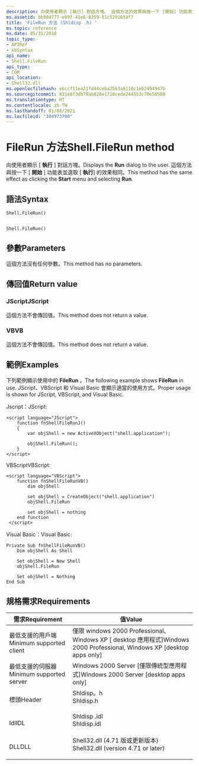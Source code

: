 ```yaml
---
description: 向使用者顯示 [執行] 對話方塊。 這個方法的效果與按一下 [開始] 功能表並選取 [執行] 相同。
ms.assetid: bb984777-e09f-41e6-8359-51c5291654f7
title: 'FileRun 方法 (Shldisp .h) '
ms.topic: reference
ms.date: 05/31/2018
topic_type:
- APIRef
- kbSyntax
api_name:
- Shell.FileRun
api_type:
- COM
api_location:
- Shell32.dll
ms.openlocfilehash: ebccf11ea21fdd4ceba2563a6110c1eb2494947b
ms.sourcegitcommit: 831e8f3db78ab820e1710cede244553c70e50500
ms.translationtype: HT
ms.contentlocale: zh-TW
ms.lasthandoff: 01/08/2021
ms.locfileid: "104973700"
---
```

# <a name="shellfilerun-method"></a><span data-ttu-id="af53f-104">FileRun 方法</span><span class="sxs-lookup"><span data-stu-id="af53f-104">Shell.FileRun method</span></span>

<span data-ttu-id="af53f-105">向使用者顯示 [ **執行** ] 對話方塊。</span><span class="sxs-lookup"><span data-stu-id="af53f-105">Displays the **Run** dialog to the user.</span></span> <span data-ttu-id="af53f-106">這個方法與按一下 [ **開始** ] 功能表並選取 [ **執行**] 的效果相同。</span><span class="sxs-lookup"><span data-stu-id="af53f-106">This method has the same effect as clicking the **Start** menu and selecting **Run**.</span></span>

## <a name="syntax"></a><span data-ttu-id="af53f-107">語法</span><span class="sxs-lookup"><span data-stu-id="af53f-107">Syntax</span></span>


```JScript
Shell.FileRun()
```


```VB

Shell.FileRun()
```





## <a name="parameters"></a><span data-ttu-id="af53f-108">參數</span><span class="sxs-lookup"><span data-stu-id="af53f-108">Parameters</span></span>

<span data-ttu-id="af53f-109">這個方法沒有任何參數。</span><span class="sxs-lookup"><span data-stu-id="af53f-109">This method has no parameters.</span></span>

## <a name="return-value"></a><span data-ttu-id="af53f-110">傳回值</span><span class="sxs-lookup"><span data-stu-id="af53f-110">Return value</span></span>

### <a name="jscript"></a><span data-ttu-id="af53f-111">JScript</span><span class="sxs-lookup"><span data-stu-id="af53f-111">JScript</span></span>

<span data-ttu-id="af53f-112">這個方法不會傳回值。</span><span class="sxs-lookup"><span data-stu-id="af53f-112">This method does not return a value.</span></span>

### <a name="vb"></a><span data-ttu-id="af53f-113">VB</span><span class="sxs-lookup"><span data-stu-id="af53f-113">VB</span></span>

<span data-ttu-id="af53f-114">這個方法不會傳回值。</span><span class="sxs-lookup"><span data-stu-id="af53f-114">This method does not return a value.</span></span>

## <a name="examples"></a><span data-ttu-id="af53f-115">範例</span><span class="sxs-lookup"><span data-stu-id="af53f-115">Examples</span></span>

<span data-ttu-id="af53f-116">下列範例顯示使用中的 **FileRun** 。</span><span class="sxs-lookup"><span data-stu-id="af53f-116">The following example shows **FileRun** in use.</span></span> <span data-ttu-id="af53f-117">JScript、VBScript 和 Visual Basic 會顯示適當的使用方式。</span><span class="sxs-lookup"><span data-stu-id="af53f-117">Proper usage is shown for JScript, VBScript, and Visual Basic.</span></span>

<span data-ttu-id="af53f-118">Jscript：</span><span class="sxs-lookup"><span data-stu-id="af53f-118">JScript:</span></span>


```JScript
<script language="JScript">
    function fnShellFileRunJ()
    {
        var objShell = new ActiveXObject("shell.application");
        
        objShell.FileRun();
    }
</script>
```



<span data-ttu-id="af53f-119">VBScript</span><span class="sxs-lookup"><span data-stu-id="af53f-119">VBScript:</span></span>


```VB
<script language="VBScript">
    function fnShellFileRunVB()
        dim objShell
        
        set objShell = CreateObject("shell.application")
        objShell.FileRun

        set objShell = nothing
    end function
 </script>
```



<span data-ttu-id="af53f-120">Visual Basic：</span><span class="sxs-lookup"><span data-stu-id="af53f-120">Visual Basic:</span></span>


```VB
Private Sub fnShellFileRunVB()
    Dim objShell As Shell

    Set objShell = New Shell
    objShell.FileRun

    Set objShell = Nothing
End Sub
```



## <a name="requirements"></a><span data-ttu-id="af53f-121">規格需求</span><span class="sxs-lookup"><span data-stu-id="af53f-121">Requirements</span></span>



| <span data-ttu-id="af53f-122">需求</span><span class="sxs-lookup"><span data-stu-id="af53f-122">Requirement</span></span> | <span data-ttu-id="af53f-123">值</span><span class="sxs-lookup"><span data-stu-id="af53f-123">Value</span></span> |
|-------------------------------------|----------------------------------------------------------------------------------------------------------------|
| <span data-ttu-id="af53f-124">最低支援的用戶端</span><span class="sxs-lookup"><span data-stu-id="af53f-124">Minimum supported client</span></span><br/> | <span data-ttu-id="af53f-125">僅限 windows 2000 Professional、Windows XP \[ desktop 應用程式\]</span><span class="sxs-lookup"><span data-stu-id="af53f-125">Windows 2000 Professional, Windows XP \[desktop apps only\]</span></span><br/>                                         |
| <span data-ttu-id="af53f-126">最低支援的伺服器</span><span class="sxs-lookup"><span data-stu-id="af53f-126">Minimum supported server</span></span><br/> | <span data-ttu-id="af53f-127">Windows 2000 Server \[僅限傳統型應用程式\]</span><span class="sxs-lookup"><span data-stu-id="af53f-127">Windows 2000 Server \[desktop apps only\]</span></span><br/>                                                           |
| <span data-ttu-id="af53f-128">標頭</span><span class="sxs-lookup"><span data-stu-id="af53f-128">Header</span></span><br/>                   | <dl> <span data-ttu-id="af53f-129"><dt>Shldisp。h</dt></span><span class="sxs-lookup"><span data-stu-id="af53f-129"><dt>Shldisp.h</dt></span></span> </dl>                           |
| <span data-ttu-id="af53f-130">Idl</span><span class="sxs-lookup"><span data-stu-id="af53f-130">IDL</span></span><br/>                      | <dl> <span data-ttu-id="af53f-131"><dt>Shldisp .idl</dt></span><span class="sxs-lookup"><span data-stu-id="af53f-131"><dt>Shldisp.idl</dt></span></span> </dl>                         |
| <span data-ttu-id="af53f-132">DLL</span><span class="sxs-lookup"><span data-stu-id="af53f-132">DLL</span></span><br/>                      | <dl> <span data-ttu-id="af53f-133"><dt>Shell32.dll (4.71 版或更新版本) </dt></span><span class="sxs-lookup"><span data-stu-id="af53f-133"><dt>Shell32.dll (version 4.71 or later)</dt></span></span> </dl> |



 

 




